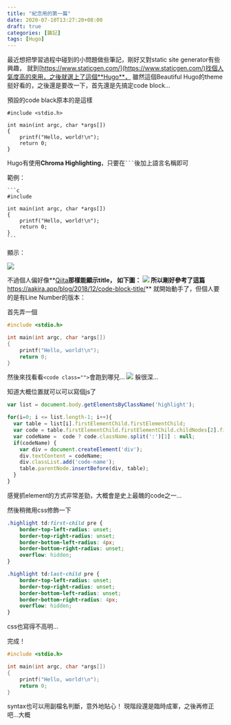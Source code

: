 ```yaml
---
title: "紀念用的第一篇"
date: 2020-07-10T13:27:20+08:00
draft: true
categories: [雜記]
tags: [Hugo]
---
```

最近想把學習過程中碰到的小問題做些筆記，剛好又對static site generator有些興趣， 
就到[https://www.staticgen.com/](https://www.staticgen.com/)找個人氣度高的來用，之後就選上了這個**Hugo**，
雖然這個Beautiful Hugo的theme挺好看的，之後還是要改一下，首先還是先搞定code block…
<!--more-->

預設的code black原本的是這樣
```
#include <stdio.h>

int main(int argc, char *args[])
{
    printf("Hello, world!\n");
    return 0;
}
```
Hugo有使用**Chroma Highlighting**，只要在<code>```</code>後加上語言名稱即可
  
範例：
<pre>
<code>```c
#include <stdio.h>

int main(int argc, char *args[])
{
    printf("Hello, world!\n");
    return 0;
}
```</code>
</pre>
顯示：

![](block-1.PNG)

  
不過個人偏好像**<a href="https://qiita.com/">Qiita</a>**那樣能顯示title，
如下圖：
![](qiita-block.PNG)
所以剛好參考了這篇**<a href="https://aakira.app/blog/2018/12/code-block-title/">https://aakira.app/blog/2018/12/code-block-title/</a>**
就開始動手了，但個人要的是有Line Number的版本：
  
首先弄一個
```c {linenos=table ,linenostart=1}
#include <stdio.h>

int main(int argc, char *args[])
{
    printf("Hello, world!\n");
    return 0;
}
```

然後來找看看`<code class="">`會跑到哪兒…
![](inspector.PNG)
躲很深…
  
知道大概位置就可以可以寫個js了
```js {linenos=table ,linenostart=1}
var list = document.body.getElementsByClassName('highlight');

for(i=0; i <= list.length-1; i++){
  var table = list[i].firstElementChild.firstElementChild;
  var code = table.firstElementChild.firstElementChild.childNodes[2].firstElementChild.firstElementChild;
  var codeName =  code ? code.className.split(':')[1] : null;
  if(codeName) {
    var div = document.createElement('div');
    div.textContent = codeName;
    div.classList.add('code-name');
    table.parentNode.insertBefore(div, table);
  }
}

```
感覺抓element的方式非常差勁，大概會是史上最醜的code之一…
  
然後稍微用css修飾一下
```css
.highlight td:first-child pre {
	border-top-left-radius: unset;
	border-top-right-radius: unset;
	border-bottom-left-radius: 4px;
	border-bottom-right-radius: unset;
	overflow: hidden;
}

.highlight td:last-child pre {
	border-top-left-radius: unset;
	border-top-right-radius: unset;
	border-bottom-left-radius: unset;
	border-bottom-right-radius: 4px;
	overflow: hidden;
}
```
css也寫得不高明…
  
完成！
```:Hello.c {linenos=table ,linenostart=1}
#include <stdio.h>

int main(int argc, char *args[])
{
    printf("Hello, world!\n");
    return 0;
}
```
  
syntax也可以用副檔名判斷，意外地貼心！
現階段還是臨時成軍，之後再修正吧…大概